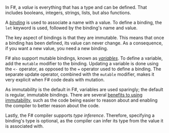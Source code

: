 In F#, a _value_ is everything that has a type and can be defined. That includes booleans, integers, strings, lists, but also functions.

A [_binding_][bindings] is used to associate a name with a value. To define a binding, the `let` keyword is used, followed by the binding's name and value.

The key aspect of bindings is that they are immutable. This means that once a binding has been defined, its value can never change. As a consequence, if you want a new value, you need a new binding.

F# also support mutable bindings, known as [_variables_][variables]. To define a variable, add the `mutable` modifier to the binding. Updating a variable is done using the `<-` operator, as opposed to the `=` operator used to define a binding. The separate update operator, combined with the `mutable` modifier, makes it very explicit when F# code deals with mutation.

As immutability is the default in F#, variables are used sparingly; the default is regular, immutable bindings. There are several [benefits to using immutability][immutability], such as the code being easier to reason about and enabling the compiler to better reason about the code.

Lastly, the F# compiler supports _type inference_. Therefore, specifying a binding's type is optional, as the compiler can infer its type from the value it is associated with.

[bindings]: https://docs.microsoft.com/en-us/dotnet/fsharp/language-reference/values/#binding-a-value
[variables]: https://docs.microsoft.com/en-us/dotnet/fsharp/language-reference/values/#mutable-variables
[immutability]: https://docs.microsoft.com/en-us/dotnet/fsharp/language-reference/values/#why-immutable
